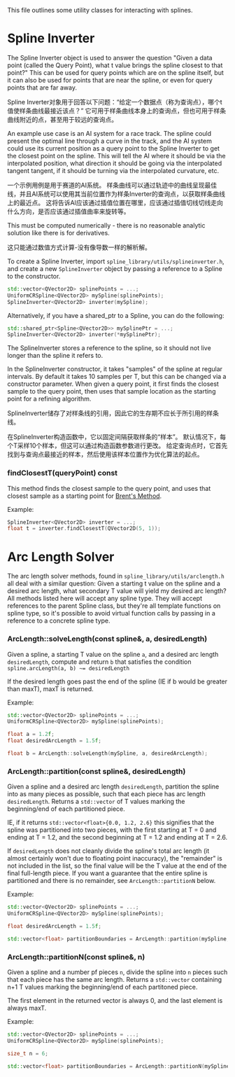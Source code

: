 This file outlines some utility classes for interacting with splines.

Spline Inverter
=============
The Spline Inverter object is used to answer the question "Given a data point (called the Query Point), what t value brings the spline closest to that point?" This can be used for query points which are on the spline itself, but it can also be used for points that are near the spline, or even for query points that are far away.

Spline Inverter对象用于回答以下问题：“给定一个数据点（称为查询点），哪个t值使样条曲线最接近该点？” 它可用于样条曲线本身上的查询点，但也可用于样条曲线附近的点，甚至用于较远的查询点。

An example use case is an AI system for a race track. The spline could present the optimal line through a curve in the track, and the AI system could use its current position as a query point to the Spline Inverter to get the closest point on the spline. This will tell the AI where it should be via the interpolated position, what direction it should be going via the interpolated tangent tangent, if it should be turning via the interpolated curvature, etc.

一个示例用例是用于赛道的AI系统。 样条曲线可以通过轨迹中的曲线呈现最佳线，并且AI系统可以使用其当前位置作为样条Inverter的查询点，以获取样条曲线上的最近点。 这将告诉AI应该通过插值位置在哪里，应该通过插值切线切线走向什么方向，是否应该通过插值曲率来旋转等。

This must be computed numerically - there is no reasonable analytic solution like there is for derivatives.

这只能通过数值方式计算-没有像导数一样的解析解。

To create a Spline Inverter, import `spline_library/utils/splineinverter.h`, and create a new `SplineInverter` object by passing a reference to a Spline to the constructor.
```c++
std::vector<QVector2D> splinePoints = ...;
UniformCRSpline<QVector2D> mySpline(splinePoints);
SplineInverter<QVector2D> inverter(mySpline);
```

Alternatively, if you have a shared_ptr to a Spline, you can do the following:
```c++
std::shared_ptr<Spline<QVector2D>> mySplinePtr = ...;
SplineInverter<QVector2D> inverter(*mySplinePtr);
```

The SplineInverter stores a reference to the spline, so it should not live longer than the spline it refers to.

In the SplineInverter constructor, it takes "samples" of the spline at regular intervals. By default it takes 10 samples per T, but this can be changed via a constructor parameter. When given a query point, it first finds the closest sample to the query point, then uses that sample location as the starting point for a refining algorithm.

SplineInverter储存了对样条线的引用，因此它的生存期不应长于所引用的样条线。

在SplineInverter构造函数中，它以固定间隔获取样条的“样本”。 默认情况下，每个T采样10个样本，但这可以通过构造函数参数进行更改。 给定查询点时，它首先找到与查询点最接近的样本，然后使用该样本位置作为优化算法的起点。

### findClosestT(queryPoint) const
This method finds the closest sample to the query point, and uses that closest sample as a starting point for [Brent's Method](http://en.wikipedia.org/wiki/Brent%27s_method).

Example:
```c++
SplineInverter<QVector2D> inverter = ...;
float t = inverter.findClosestT(QVector2D(5, 1));
```


Arc Length Solver
=============
The arc length solver methods, found in `spline_library/utils/arclength.h` all deal with a similar question: Given a starting t value on the spline and a desired arc length, what secondary T value will yield my desired arc length? All methods listed here will accept any spline type. They will accept references to the parent Spline class, but they're all template functions on spline type, so it's possible to avoid virtual function calls by passing in a reference to a concrete spline type.

### ArcLength::solveLength(const spline&, a, desiredLength)
Given a spline, a starting T value on the spline `a`, and a desired arc length `desiredLength`, compute and return `b` that satisfies the condition `spline.arcLength(a, b) ~= desiredLength`

If the desired length goes past the end of the spline (IE if b would be greater than maxT), maxT is returned.

Example:
```c++
std::vector<QVector2D> splinePoints = ...;
UniformCRSpline<QVector2D> mySpline(splinePoints);

float a = 1.2f;
float desiredArcLength = 1.5f;

float b = ArcLength::solveLength(mySpline, a, desiredArcLength);
```


### ArcLength::partition(const spline&, desiredLength)
Given a spline and a desired arc length `desiredLength`, partition the spline into as many pieces as possible, such that each piece has arc length `desiredLength`. Returns a `std::vector` of T values marking the beginning/end of each partitioned piece.

IE, if it returns `std::vector<float>{0.0, 1.2, 2.6}` this signifies that the spline was partitioned into two pieces, with the first starting at T = 0 and ending at T = 1.2, and the second beginning at T = 1.2 and ending at T = 2.6.

If `desiredLength` does not cleanly divide the spline's total arc length (it almost certainly won't due to floating point inaccuracy), the "remainder" is not included in the list, so the final value will be the T value at the end of the final full-length piece. If you want a guarantee that the entire spline is partitioned and there is no remainder, see `ArcLength::partitionN` below.

Example:
```c++
std::vector<QVector2D> splinePoints = ...;
UniformCRSpline<QVector2D> mySpline(splinePoints);

float desiredArcLength = 1.5f;

std::vector<float> partitionBoundaries = ArcLength::partition(mySpline, desiredArcLength);
```


### ArcLength::partitionN(const spline&, n)
Given a spline and a number pf pieces `n`, divide the spline into `n` pieces such that each piece has the same arc length. Returns a `std::vector` containing n+1 T values marking the beginning/end of each partitoned piece.

The first element in the returned vector is always 0, and the last element is always maxT.

Example:
```c++
std::vector<QVector2D> splinePoints = ...;
UniformCRSpline<QVector2D> mySpline(splinePoints);

size_t n = 6;

std::vector<float> partitionBoundaries = ArcLength::partitionN(mySpline, n);
```
